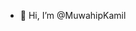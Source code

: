 - 👋 Hi, I’m @MuwahipKamil
  

<!---
MuwahipKamil/MuwahipKamil is a ✨ special ✨ repository because its `README.md` (this file) appears on your GitHub profile.
You can click the Preview link to take a look at your changes.
--->

